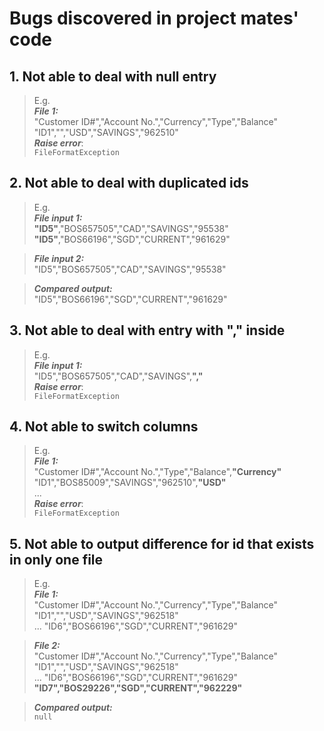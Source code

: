 # Bugs discovered in project mates' code  

## 1. Not able to deal with null entry  
> E.g.  
> ***File 1:***   
"Customer ID#","Account No.","Currency","Type","Balance"  
"ID1","","USD","SAVINGS","962510"  
> ***Raise error***:  
`FileFormatException`

## 2. Not able to deal with duplicated ids
> E.g.  
> ***File input 1:***  
**"ID5"**,"BOS657505","CAD","SAVINGS","95538"  
**"ID5"**,"BOS66196","SGD","CURRENT","961629"  

> ***File input 2:***  
"ID5","BOS657505","CAD","SAVINGS","95538"  

> ***Compared output:***   
"ID5","BOS66196","SGD","CURRENT","961629"     

## 3. Not able to deal with entry with "," inside
> E.g.  
> ***File input 1:***  
"ID5","BOS657505","CAD","SAVINGS",**","**  
> ***Raise error***:  
`FileFormatException`  
  
## 4. Not able to switch columns
> E.g.  
> ***File 1:***   
"Customer ID#","Account No.","Type","Balance",**"Currency"**  
"ID1","BOS85009","SAVINGS","962510",**"USD"**  
...   
> ***Raise error***:  
`FileFormatException`  

## 5. Not able to output difference for id that exists in only one file
> E.g.  
> ***File 1:***   
"Customer ID#","Account No.","Currency","Type","Balance"  
"ID1","","USD","SAVINGS","962518"  
...
"ID6","BOS66196","SGD","CURRENT","961629"

> ***File 2:***   
"Customer ID#","Account No.","Currency","Type","Balance"  
"ID1","","USD","SAVINGS","962518"  
...
"ID6","BOS66196","SGD","CURRENT","961629"
**"ID7","BOS29226","SGD","CURRENT","962229"**

> ***Compared output:***   
`null` 






